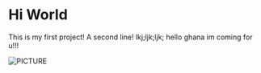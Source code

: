 # Hi World
This is my first project!
A second line!
lkj;ljk;ljk;
hello ghana
im coming for u!!!

![PICTURE](https://media.giphy.com/media/Nf5FCBnN2TCAE/giphy.gif)
